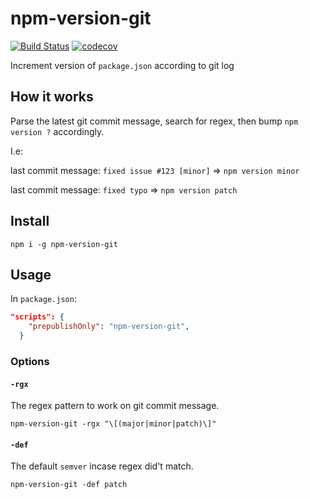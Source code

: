 npm-version-git
===
[![Build Status](https://travis-ci.org/ronapelbaum/npm-version-git.svg?branch=master)](https://travis-ci.org/ronapelbaum/npm-version-git)
[![codecov](https://codecov.io/gh/ronapelbaum/npm-version-git/branch/master/graph/badge.svg)](https://codecov.io/gh/ronapelbaum/npm-version-git)

Increment version of `package.json` according to git log

## How it works
Parse the latest git commit message, search for regex, then bump `npm version ?` accordingly.

I.e:

last commit message: `fixed issue #123 [minor]` => `npm version minor`

last commit message: `fixed typo` => `npm version patch`

## Install
```
npm i -g npm-version-git
```

## Usage
In `package.json`:
```json
"scripts": {
    "prepublishOnly": "npm-version-git",
  }
```

### Options
#### `-rgx`
The regex pattern to work on git commit message.
```
npm-version-git -rgx "\[(major|minor|patch)\]"
```
#### `-def`
The default `semver` incase regex did't match.
```
npm-version-git -def patch
```
